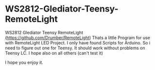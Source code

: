 # WS2812-Glediator-Teensy-RemoteLight
WS2812 Glediator Teensy RemoteLight (https://github.com/Drumber/RemoteLight)
Thats a little Program for use with RemoteLight LED Project. I only have found Scripts for Arduino. So i need to figure out
one for Teensy. It should work without problems on Teensy LC. I hope also on all others (can't test it)

I hope you enjoy it.
